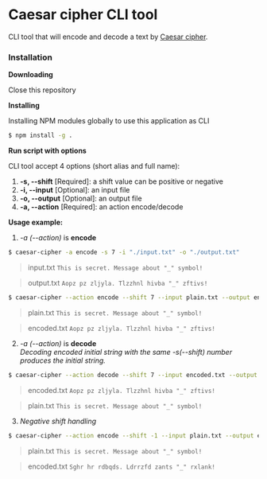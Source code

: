 # Caesar cipher CLI tool

CLI tool that will encode and decode a text by [Caesar cipher](https://en.wikipedia.org/wiki/Caesar_cipher).

### Installation

**Downloading**

Close this repository

**Installing**

Installing NPM modules globally to use this application as CLI

```sh
$ npm install -g .
```

**Run script with options**

CLI tool accept 4 options (short alias and full name):

1.  **-s, --shift** [Required]: a shift value can be positive or negative
2.  **-i, --input** [Optional]: an input file
3.  **-o, --output** [Optional]: an output file
4.  **-a, --action** [Required]: an action encode/decode

**Usage example:**

1. _-a (--action)_ is **encode**

```bash
$ caesar-cipher -a encode -s 7 -i "./input.txt" -o "./output.txt"
```

> input.txt
> `This is secret. Message about "_" symbol!`

> output.txt
> `Aopz pz zljyla. Tlzzhnl hivba "_" zftivs!`

```bash
$ caesar-cipher --action encode --shift 7 --input plain.txt --output encoded.txt
```

> plain.txt
> `This is secret. Message about "_" symbol!`

> encoded.txt
> `Aopz pz zljyla. Tlzzhnl hivba "_" zftivs!`

2. _-a (--action)_ is **decode**  
   _Decoding encoded initial string with the same -s(--shift) number produces the initial string._

```bash
$ caesar-cipher --action decode --shift 7 --input encoded.txt --output plain.txt
```

> encoded.txt
> `Aopz pz zljyla. Tlzzhnl hivba "_" zftivs!`

> plain.txt
> `This is secret. Message about "_" symbol!`

3. _Negative shift handling_

```bash
$ caesar-cipher --action encode --shift -1 --input plain.txt --output encoded.txt
```

> plain.txt
> `This is secret. Message about "_" symbol!`

> encoded.txt
> `Sghr hr rdbqds. Ldrrzfd zants "_" rxlank!`
